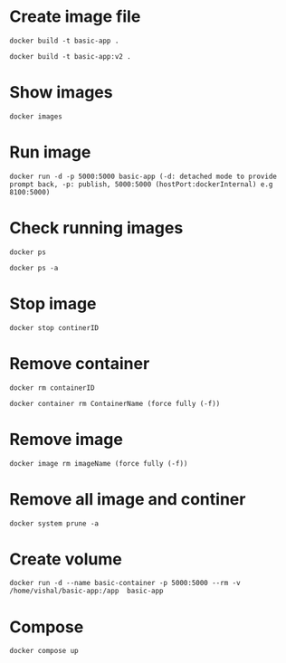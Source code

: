 # Create image file

`docker build -t basic-app .`

`docker build -t basic-app:v2 .`

# Show images
`docker images`

# Run image
`docker run -d -p 5000:5000 basic-app (-d: detached mode to provide prompt back, -p: publish, 5000:5000 (hostPort:dockerInternal) e.g 8100:5000)`

# Check running images
`docker ps`

`docker ps -a`

# Stop image

`docker stop continerID`

# Remove container

`docker rm containerID`

`docker container rm ContainerName (force fully (-f))`

# Remove image
`docker image rm imageName (force fully (-f))`


# Remove all image and continer
`docker system prune -a`

# Create volume
`docker run -d --name basic-container -p 5000:5000 --rm -v /home/vishal/basic-app:/app  basic-app`

# Compose
`docker compose up`

